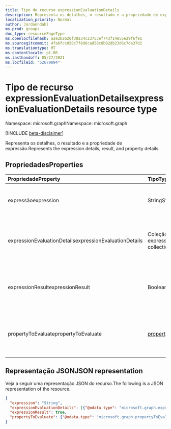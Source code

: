 ```yaml
---
title: Tipo de recurso expressionEvaluationDetails
description: Representa os detalhes, o resultado e a propriedade de expressão.
localization_priority: Normal
author: Jordanndahl
ms.prod: groups
doc_type: resourcePageType
ms.openlocfilehash: a2e2b2620f30234c23753ef743f14e55e29f6f91
ms.sourcegitcommit: 4fa6fcc058c7f8d8cad58c0b82db23d6c7da37d2
ms.translationtype: MT
ms.contentlocale: pt-BR
ms.lasthandoff: 05/27/2021
ms.locfileid: "52679894"
---
```

# <a name="expressionevaluationdetails-resource-type"></a><span data-ttu-id="1f873-103">Tipo de recurso expressionEvaluationDetails</span><span class="sxs-lookup"><span data-stu-id="1f873-103">expressionEvaluationDetails resource type</span></span>

<span data-ttu-id="1f873-104">Namespace: microsoft.graph</span><span class="sxs-lookup"><span data-stu-id="1f873-104">Namespace: microsoft.graph</span></span>

[!INCLUDE [beta-disclaimer](../../includes/beta-disclaimer.md)]

<span data-ttu-id="1f873-105">Representa os detalhes, o resultado e a propriedade de expressão.</span><span class="sxs-lookup"><span data-stu-id="1f873-105">Represents the expression details, result, and property details.</span></span>

## <a name="properties"></a><span data-ttu-id="1f873-106">Propriedades</span><span class="sxs-lookup"><span data-stu-id="1f873-106">Properties</span></span>

| <span data-ttu-id="1f873-107">Propriedade</span><span class="sxs-lookup"><span data-stu-id="1f873-107">Property</span></span>     | <span data-ttu-id="1f873-108">Tipo</span><span class="sxs-lookup"><span data-stu-id="1f873-108">Type</span></span>        | <span data-ttu-id="1f873-109">Descrição</span><span class="sxs-lookup"><span data-stu-id="1f873-109">Description</span></span> |
|:-------------|:------------|:------------|
| <span data-ttu-id="1f873-110">expressão</span><span class="sxs-lookup"><span data-stu-id="1f873-110">expression</span></span> | <span data-ttu-id="1f873-111">String</span><span class="sxs-lookup"><span data-stu-id="1f873-111">String</span></span> | <span data-ttu-id="1f873-112">Representa a expressão que foi avaliada.</span><span class="sxs-lookup"><span data-stu-id="1f873-112">Represents expression which has been evaluated.</span></span> |
| <span data-ttu-id="1f873-113">expressionEvaluationDetails</span><span class="sxs-lookup"><span data-stu-id="1f873-113">expressionEvaluationDetails</span></span> | <span data-ttu-id="1f873-114">Coleção expressionEvaluationDetails</span><span class="sxs-lookup"><span data-stu-id="1f873-114">expressionEvaluationDetails collection</span></span> | <span data-ttu-id="1f873-115">Representa os detalhes da avaliação da expressão.</span><span class="sxs-lookup"><span data-stu-id="1f873-115">Represents the details of the evaluation of the expression.</span></span> |
| <span data-ttu-id="1f873-116">expressionResult</span><span class="sxs-lookup"><span data-stu-id="1f873-116">expressionResult</span></span> | <span data-ttu-id="1f873-117">Boolean</span><span class="sxs-lookup"><span data-stu-id="1f873-117">Boolean</span></span> | <span data-ttu-id="1f873-118">Representa o valor do resultado da expressão atual.</span><span class="sxs-lookup"><span data-stu-id="1f873-118">Represents the value of the result of the current expression.</span></span> |
| <span data-ttu-id="1f873-119">propertyToEvaluate</span><span class="sxs-lookup"><span data-stu-id="1f873-119">propertyToEvaluate</span></span> | [<span data-ttu-id="1f873-120">propertyToEvaluate</span><span class="sxs-lookup"><span data-stu-id="1f873-120">propertyToEvaluate</span></span>](propertytoevaluate.md) | <span data-ttu-id="1f873-121">Define o nome da propriedade e o valor dessa propriedade.</span><span class="sxs-lookup"><span data-stu-id="1f873-121">Defines the name of the property and the value of that property.</span></span> |

## <a name="json-representation"></a><span data-ttu-id="1f873-122">Representação JSON</span><span class="sxs-lookup"><span data-stu-id="1f873-122">JSON representation</span></span>

<span data-ttu-id="1f873-123">Veja a seguir uma representação JSON do recurso.</span><span class="sxs-lookup"><span data-stu-id="1f873-123">The following is a JSON representation of the resource.</span></span>

<!-- {
  "blockType": "resource",
  "optionalProperties": [

  ],
  "@odata.type": "microsoft.graph.expressionEvaluationDetails",
  "baseType": null
}-->

```json
{
  "expression": "String",
  "expressionEvaluationDetails": [{"@odata.type": "microsoft.graph.expressionEvaluationDetails"}],
  "expressionResult": true,
  "propertyToEvaluate": {"@odata.type": "microsoft.graph.propertyToEvaluate"}
}
```

<!-- uuid: 16cd6b66-4b1a-43a1-adaf-3a886856ed98
2019-02-04 14:57:30 UTC -->
<!-- {
  "type": "#page.annotation",
  "description": "expressionEvaluationDetails resource",
  "keywords": "",
  "section": "documentation",
  "tocPath": ""
}-->


